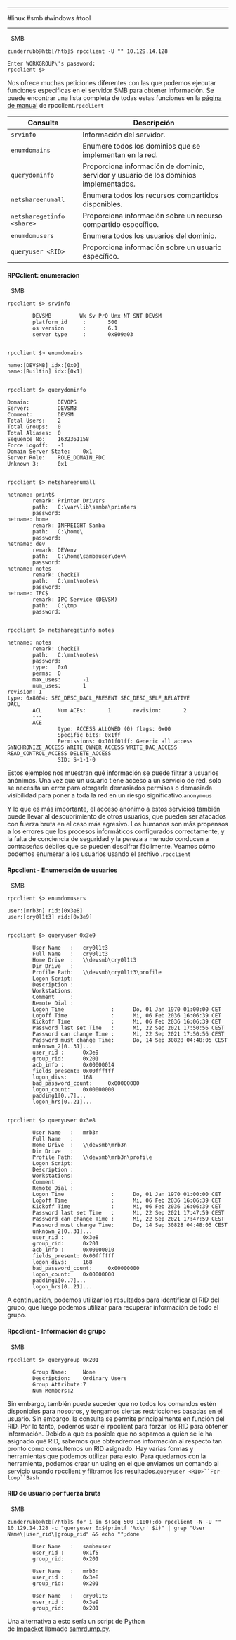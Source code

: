 ----------
#linux #smb #windows #tool 

--------

  SMB

```shell-session
zunderrubb@htb[/htb]$ rpcclient -U "" 10.129.14.128

Enter WORKGROUP\'s password:
rpcclient $> 
```

Nos ofrece muchas peticiones diferentes con las que podemos ejecutar funciones específicas en el servidor SMB para obtener información. Se puede encontrar una lista completa de todas estas funciones en la [página de manual](https://www.samba.org/samba/docs/current/man-html/rpcclient.1.html) de rpcclient.`rpcclient`

|**Consulta**|**Descripción**|
|---|---|
|`srvinfo`|Información del servidor.|
|`enumdomains`|Enumere todos los dominios que se implementan en la red.|
|`querydominfo`|Proporciona información de dominio, servidor y usuario de los dominios implementados.|
|`netshareenumall`|Enumera todos los recursos compartidos disponibles.|
|`netsharegetinfo <share>`|Proporciona información sobre un recurso compartido específico.|
|`enumdomusers`|Enumera todos los usuarios del dominio.|
|`queryuser <RID>`|Proporciona información sobre un usuario específico.|

#### RPCclient: enumeración

  SMB

```shell-session
rpcclient $> srvinfo

        DEVSMB         Wk Sv PrQ Unx NT SNT DEVSM
        platform_id     :       500
        os version      :       6.1
        server type     :       0x809a03
		
		
rpcclient $> enumdomains

name:[DEVSMB] idx:[0x0]
name:[Builtin] idx:[0x1]


rpcclient $> querydominfo

Domain:         DEVOPS
Server:         DEVSMB
Comment:        DEVSM
Total Users:    2
Total Groups:   0
Total Aliases:  0
Sequence No:    1632361158
Force Logoff:   -1
Domain Server State:    0x1
Server Role:    ROLE_DOMAIN_PDC
Unknown 3:      0x1


rpcclient $> netshareenumall

netname: print$
        remark: Printer Drivers
        path:   C:\var\lib\samba\printers
        password:
netname: home
        remark: INFREIGHT Samba
        path:   C:\home\
        password:
netname: dev
        remark: DEVenv
        path:   C:\home\sambauser\dev\
        password:
netname: notes
        remark: CheckIT
        path:   C:\mnt\notes\
        password:
netname: IPC$
        remark: IPC Service (DEVSM)
        path:   C:\tmp
        password:
		
		
rpcclient $> netsharegetinfo notes

netname: notes
        remark: CheckIT
        path:   C:\mnt\notes\
        password:
        type:   0x0
        perms:  0
        max_uses:       -1
        num_uses:       1
revision: 1
type: 0x8004: SEC_DESC_DACL_PRESENT SEC_DESC_SELF_RELATIVE 
DACL
        ACL     Num ACEs:       1       revision:       2
        ---
        ACE
                type: ACCESS ALLOWED (0) flags: 0x00 
                Specific bits: 0x1ff
                Permissions: 0x101f01ff: Generic all access SYNCHRONIZE_ACCESS WRITE_OWNER_ACCESS WRITE_DAC_ACCESS READ_CONTROL_ACCESS DELETE_ACCESS 
                SID: S-1-1-0
```

Estos ejemplos nos muestran qué información se puede filtrar a usuarios anónimos. Una vez que un usuario tiene acceso a un servicio de red, solo se necesita un error para otorgarle demasiados permisos o demasiada visibilidad para poner a toda la red en un riesgo significativo.`anonymous`

Y lo que es más importante, el acceso anónimo a estos servicios también puede llevar al descubrimiento de otros usuarios, que pueden ser atacados con fuerza bruta en el caso más agresivo. Los humanos son más propensos a los errores que los procesos informáticos configurados correctamente, y la falta de conciencia de seguridad y la pereza a menudo conducen a contraseñas débiles que se pueden descifrar fácilmente. Veamos cómo podemos enumerar a los usuarios usando el archivo .`rpcclient`

#### Rpcclient - Enumeración de usuarios

  SMB

```shell-session
rpcclient $> enumdomusers

user:[mrb3n] rid:[0x3e8]
user:[cry0l1t3] rid:[0x3e9]


rpcclient $> queryuser 0x3e9

        User Name   :   cry0l1t3
        Full Name   :   cry0l1t3
        Home Drive  :   \\devsmb\cry0l1t3
        Dir Drive   :
        Profile Path:   \\devsmb\cry0l1t3\profile
        Logon Script:
        Description :
        Workstations:
        Comment     :
        Remote Dial :
        Logon Time               :      Do, 01 Jan 1970 01:00:00 CET
        Logoff Time              :      Mi, 06 Feb 2036 16:06:39 CET
        Kickoff Time             :      Mi, 06 Feb 2036 16:06:39 CET
        Password last set Time   :      Mi, 22 Sep 2021 17:50:56 CEST
        Password can change Time :      Mi, 22 Sep 2021 17:50:56 CEST
        Password must change Time:      Do, 14 Sep 30828 04:48:05 CEST
        unknown_2[0..31]...
        user_rid :      0x3e9
        group_rid:      0x201
        acb_info :      0x00000014
        fields_present: 0x00ffffff
        logon_divs:     168
        bad_password_count:     0x00000000
        logon_count:    0x00000000
        padding1[0..7]...
        logon_hrs[0..21]...


rpcclient $> queryuser 0x3e8

        User Name   :   mrb3n
        Full Name   :
        Home Drive  :   \\devsmb\mrb3n
        Dir Drive   :
        Profile Path:   \\devsmb\mrb3n\profile
        Logon Script:
        Description :
        Workstations:
        Comment     :
        Remote Dial :
        Logon Time               :      Do, 01 Jan 1970 01:00:00 CET
        Logoff Time              :      Mi, 06 Feb 2036 16:06:39 CET
        Kickoff Time             :      Mi, 06 Feb 2036 16:06:39 CET
        Password last set Time   :      Mi, 22 Sep 2021 17:47:59 CEST
        Password can change Time :      Mi, 22 Sep 2021 17:47:59 CEST
        Password must change Time:      Do, 14 Sep 30828 04:48:05 CEST
        unknown_2[0..31]...
        user_rid :      0x3e8
        group_rid:      0x201
        acb_info :      0x00000010
        fields_present: 0x00ffffff
        logon_divs:     168
        bad_password_count:     0x00000000
        logon_count:    0x00000000
        padding1[0..7]...
        logon_hrs[0..21]...
```

A continuación, podemos utilizar los resultados para identificar el RID del grupo, que luego podemos utilizar para recuperar información de todo el grupo.

#### Rpcclient - Información de grupo

  SMB

```shell-session
rpcclient $> querygroup 0x201

        Group Name:     None
        Description:    Ordinary Users
        Group Attribute:7
        Num Members:2
```

Sin embargo, también puede suceder que no todos los comandos estén disponibles para nosotros, y tengamos ciertas restricciones basadas en el usuario. Sin embargo, la consulta se permite principalmente en función del RID. Por lo tanto, podemos usar el rpcclient para forzar los RID para obtener información. Debido a que es posible que no sepamos a quién se le ha asignado qué RID, sabemos que obtendremos información al respecto tan pronto como consultemos un RID asignado. Hay varias formas y herramientas que podemos utilizar para esto. Para quedarnos con la herramienta, podemos crear un using en el que enviamos un comando al servicio usando rpcclient y filtramos los resultados.`queryuser <RID>``For-loop``Bash`

#### RID de usuario por fuerza bruta

  SMB

```shell-session
zunderrubb@htb[/htb]$ for i in $(seq 500 1100);do rpcclient -N -U "" 10.129.14.128 -c "queryuser 0x$(printf '%x\n' $i)" | grep "User Name\|user_rid\|group_rid" && echo "";done

        User Name   :   sambauser
        user_rid :      0x1f5
        group_rid:      0x201
		
        User Name   :   mrb3n
        user_rid :      0x3e8
        group_rid:      0x201
		
        User Name   :   cry0l1t3
        user_rid :      0x3e9
        group_rid:      0x201
```

Una alternativa a esto sería un script de Python de [Impacket](https://github.com/SecureAuthCorp/impacket) llamado [samrdump.py](https://github.com/SecureAuthCorp/impacket/blob/master/examples/samrdump.py).